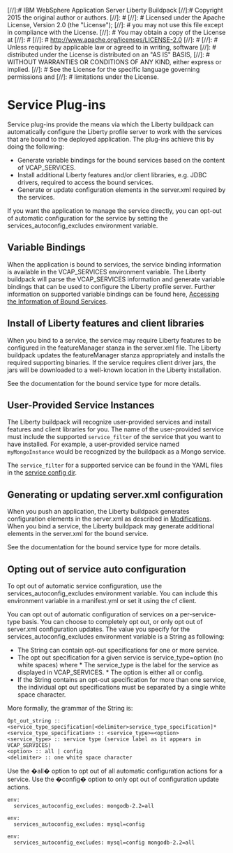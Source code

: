 [//]:# IBM WebSphere Application Server Liberty Buildpack
[//]:# Copyright 2015 the original author or authors.
[//]: #
[//]: # Licensed under the Apache License, Version 2.0 (the "License");
[//]: # you may not use this file except in compliance with the License.
[//]: # You may obtain a copy of the License at
[//]: #
[//]: #      http://www.apache.org/licenses/LICENSE-2.0
[//]: #
[//]: # Unless required by applicable law or agreed to in writing, software
[//]: # distributed under the License is distributed on an "AS IS" BASIS,
[//]: # WITHOUT WARRANTIES OR CONDITIONS OF ANY KIND, either express or implied.
[//]: # See the License for the specific language governing permissions and
[//]: # limitations under the License.

# Service Plug-ins

Service plug-ins provide the means via which the Liberty buildpack can automatically configure the Liberty
profile server to work with the services that are bound to the deployed application. The plug-ins achieve
this by doing the following:

* Generate variable bindings for the bound services based on the content of VCAP_SERVICES.
* Install additional Liberty features and/or client libraries, e.g. JDBC drivers, required to access the bound services.
* Generate or update configuration elements in the server.xml required by the services.

If you want the application to manage the service directly, you can opt-out of automatic configuration for the
service by setting the services_autoconfig_excludes environment variable.

## Variable Bindings

When the application is bound to services, the service binding information is available in the VCAP_SERVICES environment
variable. The Liberty buildpack will parse the VCAP_SERVICES information and generate variable bindings that can be used
to configure the Liberty profile server. Further information on supported variable bindings can be found here, [Accessing
the Information of Bound Services].

## Install of Liberty features and client libraries

When you bind to a service, the service may require Liberty features to be configured in the featureManager stanza in the
server.xml file. The Liberty buildpack updates the featureManager stanza appropriately and installs the required supporting
binaries. If the service requires client driver jars, the jars will be downloaded to a well-known location in the Liberty
installation.

See the documentation for the bound service type for more details.

## User-Provided Service Instances

The Liberty buildpack will recognize user-provided services and install features and client libraries for you. The name
of the user-provided service must include the supported `service_filter` of the service that you want to have installed.
For example, a user-provided service named `myMongoInstance` would be recognized by the buildpack as a Mongo service.

The `service_filter` for a supported service can be found in the YAML files in the [service config dir].

## Generating or updating server.xml configuration

When you push an application, the Liberty buildpack generates configuration elements in the server.xml as described in
[Modifications]. When you bind a service, the Liberty buildpack may generate additional elements in the server.xml for
the bound service.

See the documentation for the bound service type for more details.

## Opting out of service auto configuration

To opt out of automatic service configuration, use the services_autoconfig_excludes environment variable. You can include
this environment variable in a manifest.yml or set it using the cf client.

You can opt out of automatic configuration of services on a per-service-type basis. You can choose to completely opt out,
or only opt out of server.xml configuration updates. The value you specify for the services_autoconfig_excludes environment
variable is a String as following:

*    The String can contain opt-out specifications for one or more service.
*    The opt out specification for a given service is service_type=option (no white spaces) where
    *    The service_type is the label for the service as displayed in VCAP_SERVICES.
    *    The option is either all or config.
*    If the String contains an opt-out specification for more than one service, the individual opt out specifications must
be separated by a single white space character.

More formally, the grammar of the String is:

```
Opt_out_string :: <service_type_specification[<delimiter>service_type_specification]*
<service_type_specification> :: <service_type>=<option>
<service_type> :: service type (service label as it appears in VCAP_SERVICES)
<option> :: all | config
<delimiter> :: one white space character
```

Use the �all� option to opt out of all automatic configuration actions for a service. Use the �config� option to only opt out
of configuration update actions.

```
env:
  services_autoconfig_excludes: mongodb-2.2=all

env:
  services_autoconfig_excludes: mysql=config

env:
  services_autoconfig_excludes: mysql=config mongodb-2.2=all
```

[Accessing the Information of Bound Services]: server-xml-options.md#accessing-the-information-of-bound-services
[Modifications]: server-xml-options.md#serverxml-modifications
[service config dir]: /lib/liberty_buildpack/services/config
